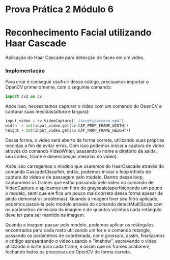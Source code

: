 # Prova Prática 2 Módulo 6
# Reconhecimento Facial utilizando Haar Cascade
Aplicação do Haar Cascade para detecção de faces em um vídeo.

### Implementação

Para criar e conseguir usufruir desse código, precisamos importar o OpenCV primeiramente, com o seguinte comando:

```python
import cv2 as cv
```

Após isso, necessitamos capturar o vídeo com um comando do OpenCV e capturar suas medidas(altura e largura):

```python
input_video = cv.VideoCapture('./assets/arsene.mp4')
width  = int(input_video.get(cv.CAP_PROP_FRAME_WIDTH))
height = int(input_video.get(cv.CAP_PROP_FRAME_HEIGHT))
```
Dessa forma, o vídeo será aberto da forma correta, utilizando suas próprias medidas a fim de evitar erros. Com isso podemos iniciar a captura de vídeo através do comando VideoWriter, passando o nome e diretório de saída, seu codec, frame e dimensões(as mesmas do vídeo).

Após isso carregamos o modelo que usaremos do HaarCascade através do comando CascadeClassifier, então, podemos iniciar o loop infinito de captura do vídeo e de passagem pelo modelo. Dentro desse loop, capturamos os frames que estão passando pelo vídeo no comando de VideoCapture e aplicamos um filtro de grayscale(aperfeiçoando um pouco o modelo, senti que ele fica um pouco mais correto dessa forma apesar de ainda demonstrar problemas). Quando a imagem tiver seu filtro aplicado, podemos passá-la pelo modelo através do comando detectMultiScale com os parâmetros de escala da imagem e de quantos vizinhos cada retângulo deve ter para ser mantido na imagem.

Quando a imagem passar pelo modelo, podemos aplicar os retângulos encontrados para cada rosto utilizando um for e o comando retangle, passando os parâmetros de coordenada, cor e grossura, assim, finalizamos o código apresentando o vídeo usando o "imshow", escrevendo o vídeo utilizando o write para cada frame, e assim que os frames acabarem, fechando todos os processos do OpenCV de forma correta.
